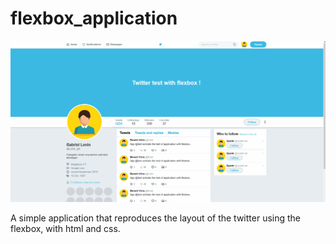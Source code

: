 ﻿# flexbox_application
![Farmers Market Finder Demo](demo/twitter_page_with_flexbox.gif)

A simple application that reproduces the layout of the twitter using the flexbox, with html and css.
